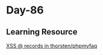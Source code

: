 # Day-86 

## Learning Resource

[XSS @ records in thorsten/phpmyfaq](https://huntr.dev/bounties/e8109aed-d364-4c0c-9545-4de0347b10e1/)
